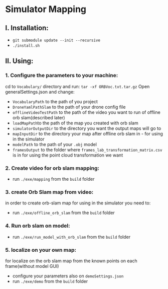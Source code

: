 # Simulator Mapping
## I. Installation:

- `git submodule update --init --recursive`
- `./install.sh`

## II. Using:
### 1. Configure the parameters to your machine:
cd to `Vocabulary/` directory and run: `tar -xf ORBVoc.txt.tar.gz` 
Open generalSettings.json and change:
- `VocabularyPath` to the path of you project
- `DroneYamlPathSlam` to the path of your drone config file
- `offlineVideoTestPath` to the path of the video you want to run of offline orb slam(described later)
- `loadMapPath`to the path of the map you created with orb slam
- `simulatorOutputDir` to the directory you want the output maps will go to
- `mapInputDir` to the directory your map after offline orb slam in - for using in the simulator
- `modelPath` to the path of your `.obj` model
- `framesOutput` to the folder where `frames_lab_transformation_matrix.csv` is in for using the point cloud transformation we want

### 2. Create video for orb slam mapping:
- run `./exe/mapping` from the `build` folder

### 3. create Orb Slam map from video:
in order to create orb-slam map for using in the simulator you need to:
- run `./exe/offline_orb_slam` from the `build` folder

### 4. Run orb slam on model:
- run `./exe/run_model_with_orb_slam` from the `build` folder

### 5. localize on your own map:
for localize on the orb slam map from the known points on each frame(without model GUI)
- configure your parameters also on `demoSettings.json`
- run `./exe/demo` from the `build` folder


